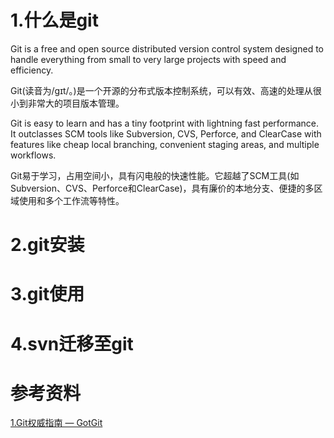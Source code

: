 
# 1.什么是git
Git is a free and open source distributed version control system designed to handle everything from small to very large projects with speed and efficiency.

Git(读音为/gɪt/。)是一个开源的分布式版本控制系统，可以有效、高速的处理从很小到非常大的项目版本管理。

Git is easy to learn and has a tiny footprint with lightning fast performance. It outclasses SCM tools like Subversion, CVS, Perforce, and ClearCase with features like cheap local branching, convenient staging areas, and multiple workflows.

Git易于学习，占用空间小，具有闪电般的快速性能。它超越了SCM工具(如Subversion、CVS、Perforce和ClearCase)，具有廉价的本地分支、便捷的多区域使用和多个工作流等特性。

# 2.git安装
# 3.git使用
# 4.svn迁移至git
# 参考资料
[1.Git权威指南 — GotGit  ](http://www.worldhello.net/gotgit/#git)
